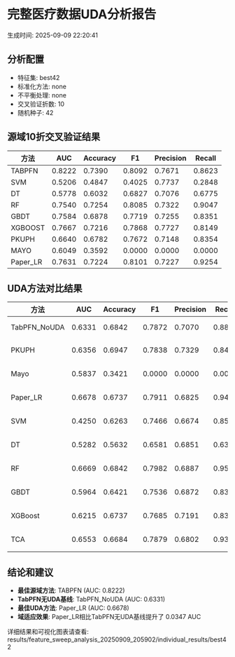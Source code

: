 # 完整医疗数据UDA分析报告

生成时间: 2025-09-09 22:20:41

## 分析配置

- 特征集: best42
- 标准化方法: none
- 不平衡处理: none
- 交叉验证折数: 10
- 随机种子: 42

## 源域10折交叉验证结果

| 方法 | AUC | Accuracy | F1 | Precision | Recall |
|------|-----|----------|----|-----------| -------|
| TABPFN | 0.8222 | 0.7390 | 0.8092 | 0.7671 | 0.8623 |
| SVM | 0.5206 | 0.4847 | 0.4025 | 0.7737 | 0.2848 |
| DT | 0.5778 | 0.6032 | 0.6827 | 0.7076 | 0.6775 |
| RF | 0.7540 | 0.7254 | 0.8085 | 0.7322 | 0.9047 |
| GBDT | 0.7584 | 0.6878 | 0.7719 | 0.7255 | 0.8351 |
| XGBOOST | 0.7667 | 0.7216 | 0.7868 | 0.7727 | 0.8149 |
| PKUPH | 0.6640 | 0.6782 | 0.7672 | 0.7148 | 0.8354 |
| MAYO | 0.6049 | 0.3592 | 0.0000 | 0.0000 | 0.0000 |
| Paper_LR | 0.7631 | 0.7224 | 0.8101 | 0.7227 | 0.9254 |

## UDA方法对比结果

| 方法 | AUC | Accuracy | F1 | Precision | Recall | 类型 |
|------|-----|----------|----|-----------| -------|------|
| TabPFN_NoUDA | 0.6331 | 0.6842 | 0.7872 | 0.7070 | 0.8880 | TabPFN基线 |
| PKUPH | 0.6356 | 0.6947 | 0.7838 | 0.7329 | 0.8474 | 传统基线 |
| Mayo | 0.5837 | 0.3421 | 0.0000 | 0.0000 | 0.0000 | 传统基线 |
| Paper_LR | 0.6678 | 0.6737 | 0.7911 | 0.6825 | 0.9429 | 传统基线 |
| SVM | 0.4250 | 0.6263 | 0.7466 | 0.6674 | 0.8558 | 机器学习基线 |
| DT | 0.5282 | 0.5632 | 0.6581 | 0.6851 | 0.6397 | 机器学习基线 |
| RF | 0.6669 | 0.6842 | 0.7982 | 0.6887 | 0.9506 | 机器学习基线 |
| GBDT | 0.5964 | 0.6421 | 0.7536 | 0.6872 | 0.8385 | 机器学习基线 |
| XGBoost | 0.6215 | 0.6737 | 0.7685 | 0.7191 | 0.8327 | 机器学习基线 |
| TCA | 0.6553 | 0.6684 | 0.7879 | 0.6802 | 0.9360 | UDA方法 |

## 结论和建议

- **最佳源域方法**: TABPFN (AUC: 0.8222)
- **TabPFN无UDA基线**: TabPFN_NoUDA (AUC: 0.6331)
- **最佳UDA方法**: Paper_LR (AUC: 0.6678)
- **域适应效果**: Paper_LR相比TabPFN无UDA基线提升了 0.0347 AUC

详细结果和可视化图表请查看: results/feature_sweep_analysis_20250909_205902/individual_results/best42